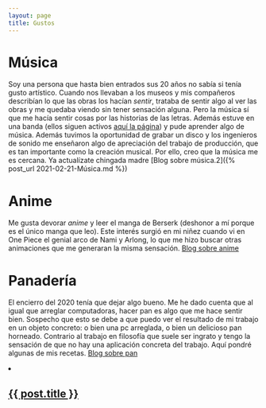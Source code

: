 ```yaml
---
layout: page
title: Gustos
---
```


# Música

Soy una persona que hasta bien entrados sus 20 años no sabía si tenía gusto artístico. Cuando nos llevaban a los museos y mis compañeros describían lo que las obras los hacían *sentir*, trataba de sentir algo al ver las obras y me quedaba viendo sin tener sensación alguna. Pero la música sí que me hacía sentir cosas por las historias de las letras. Además estuve en una banda (ellos siguen activos [aquí la página](https://www.facebook.com/qamaabanda)) y pude aprender algo de música. Además tuvimos la oportunidad de grabar un disco y los ingenieros de sonido me enseñaron algo de apreciación del trabajo de producción, que es tan importante como la creación musical. Por ello, creo que la música me es cercana. Ya actualízate chingada madre [Blog sobre música.2]({% post_url 2021-02-21-Música.md %})

# Anime

Me gusta devorar *anime* y leer el manga de Berserk (deshonor a mí porque es el único manga que leo). Este interés surgió en mi niñez cuando vi en One Piece el genial arco de Nami y Arlong, lo que me hizo buscar otras animaciones que me generaran la misma sensación. [Blog sobre anime](https://failosophy.smvi.co/melodias/anime)


# Panadería

El encierro del 2020 tenía que dejar algo bueno. Me he dado cuenta que al igual que arreglar computadoras, hacer pan es algo que me hace sentir bien. Sospecho que esto se debe a que puedo ver el resultado de mi trabajo en un objeto concreto: o bien una pc arreglada, o bien un delicioso pan horneado. Contrario al trabajo en filosofía que suele ser ingrato y tengo la sensación de que no hay una aplicación concreta del trabajo. Aquí pondré algunas de mis recetas. [Blog sobre pan](https://failosophy.smvi.co/melodias/panader%C3%ADa)

<li>
  <h2><a href="{{ post.url }}">{{ post.title }}</a></h2>
</li>
